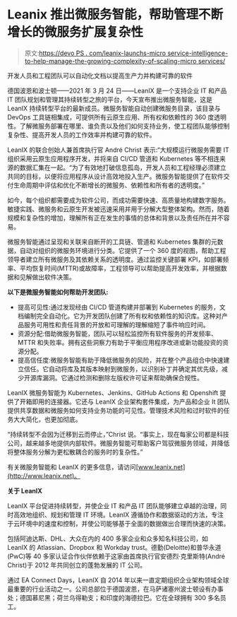 # Leanix 推出微服务智能，帮助管理不断增长的微服务扩展复杂性

> 原文:[https://devo PS . com/leanix-launchs-micro service-intelligence-to-help-manage-the-growing-complexity-of-scaling-micro services/](https://devops.com/leanix-launches-microservice-intelligence-to-help-manage-the-growing-complexity-of-scaling-microservices/)

开发人员和工程团队可以自动化文档以提高生产力并构建可靠的软件

德国波恩和波士顿——2021 年 3 月 24 日——LeanIX 是一个支持企业 IT 和产品 IT 团队规划和管理其持续转型之旅的平台，今天宣布推出微服务智能，这是 LeanIX 持续转型平台的最新成员。微服务智能自动创建微服务目录，该目录与 DevOps 工具链相集成，可提供所有云原生应用、所有权和依赖性的 360 度透明性。了解微服务部署在哪里、谁负责以及他们如何支持业务，使工程团队能够控制复杂性、提高开发人员的工作效率并构建可靠的软件。

LeanIX 的联合创始人兼首席执行官 André Christ 表示:“大规模运行微服务需要 IT 组织采用云原生应用程序开发，并将来自 CI/CD 管道和 Kubernetes 等不相连来源的数据汇集在一起。“为了有效地打破信息孤岛，开发人员和工程经理必须建立共同的目标，以便将应用程序从设计高效地投入生产。微服务智能提供了在软件交付生命周期中评估和优化不断增长的微服务、依赖性和所有者的透明度。”

如今，每个组织都需要成为软件公司，而成功需要快速、高质量地构建数字服务。敏捷实践、微服务和云原生开发被迅速采用并用于分解大型整体架构。然而，随着规模和复杂性的增加，理解所有正在发生的事情的总体和背景以及责任所在并不容易。

微服务智能通过呈现和关联来自断开的工具链、管道和 Kubernetes 集群的元数据，自动对组织的微服务环境进行分类。它提供了一个 360 度的视图，帮助工程领导者建立所有微服务及其依赖关系的透明度。通过监控关键部署 KPI，如部署频率、平均恢复时间(MTTR)或故障率，工程领导可以帮助提高开发效率，并根据数据和见解做出软件决策。

**以下是微服务智能如何帮助开发团队:**

*   提高可见性:通过发现经由 CI/CD 管道构建并部署到 Kubernetes 的服务，文档编制完全自动化。它为开发团队创建了所有权和依赖性的知识库。这种对产品服务可用性和责任背景的开放和可理解的理解缩短了事件响应时间。
*   资源分配:借助微服务智能，团队可以轻松监控所有软件服务的开发频率、MTTR 和失败率。拥有这些洞察力有助于平衡应用程序改进或新功能投资的资源分配。
*   提高信任度:微服务智能有助于降低微服务的风险，并在整个产品组合中快速建立信任。它自动将库及其版本映射到微服务，以识别补丁并确定其优先级，减少开源库漏洞。它通过检测和删除左版权许可证来帮助确保合规性。

LeanIX 微服务智能为 Kubernetes、Jenkins、GitHub Actions 和 Openshift 提供了开箱即用的连接器。它还与 LeanIX 企业架构套件集成，为产品和企业 It 团队提供共享数据和微服务如何支持业务功能的可见性。管理技术风险和过时软件的任务大大简化，也更加彻底。

“持续转型不会因为迁移到云而停止，”Christ 说。“事实上，现在每家公司都是科技公司，越来越多地提供内部软件。微服务智能可帮助客户驾驭微服务领域，并降低将整体服务分解为更松散耦合的服务时的复杂性。”

有关微服务智能和 LeanIX 的更多信息，请访问[www.leanix.net](http://www.leanix.net)。

**关于 LeanIX**

LeanIX 平台促进持续转型，并使企业 IT 和产品 IT 团队能够建立卓越的治理，同时高效地组织、规划和管理 IT 环境。LeanIX 遵循协作和数据驱动的方法，专注于云环境中的速度和控制，并使公司能够基于全面的数据做出合理而快速的决策。

包括阿迪达斯、DHL、大众在内的 400 多家企业和众多知名科技公司，如 LeanIX 的 Atlassian、Dropbox 和 Workday trust。德勤(Deloitte)和普华永道(PwC)等 40 多家认证合作伙伴依赖于这家由首席执行官安德烈·克里斯特(André Christ)于 2012 年共同创立的蓬勃发展的 IT 公司。

通过 EA Connect Days，LeanIX 自 2014 年以来一直定期组织企业架构领域全球最重要的行业活动之一。公司总部位于德国波恩，在马萨诸塞州波士顿设有办事处；德国慕尼黑；荷兰乌得勒支；和印度的海德拉巴。它在全球拥有 300 多名员工。